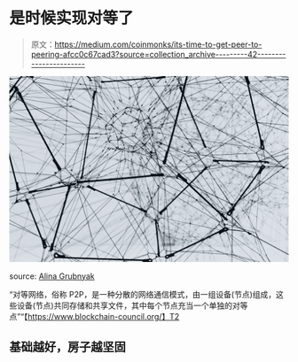 # 是时候实现对等了

> 原文：<https://medium.com/coinmonks/its-time-to-get-peer-to-peering-afcc0c67cad3?source=collection_archive---------42----------------------->

![](img/d3a0d553eda348da69287aa270b2fa06.png)

source: [Alina Grubnyak](https://unsplash.com/@alinnnaaaa)

“对等网络，俗称 P2P，是一种分散的网络通信模式，由一组设备(节点)组成，这些设备(节点)共同存储和共享文件，其中每个节点充当一个单独的对等点”“【https://www.blockchain-council.org/】T2

## 基础越好，房子越坚固